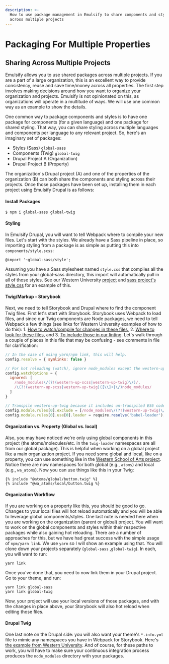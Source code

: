 ```yaml
---
description: >-
  How to use package management in Emulsify to share components and styles
  across multiple projects
---
```


# Packaging For Multiple Properties

## Sharing Across Multiple Projects

Emulsify allows you to use shared packages across multiple projects. If you are a part of a large organization, this is an excellent way to provide consistency, reuse and save time/money across all properties. The first step involves making decisions around how you want to organize your organization and projects. Emulsify is not opinionated on this, as organizations will operate in a multitude of ways. We will use one common way as an example to show the details. 

One common way to package components and styles is to have one package for components \(for a given language\) and one package for shared styling. That way, you can share styling across multiple languages and components per language to any relevant project. So, here's an imaginary set of packages:

* Styles \(Sass\) `global-sass`
* Components \(Twig\) `global-twig`
* Drupal Project A \(Organization\)
* Drupal Project B \(Property\)

The organization's Drupal project \(A\) and one of the properties of the organization \(B\) can both share the components and styling across their projects. Once those packages have been set up, installing them in each project using Emulsify Drupal is as follows:

#### Install Packages

```
$ npm i global-sass global-twig
```

#### Styling

In Emulsify Drupal,  you will want to tell Webpack where to compile your new files. Let's start with the styles. We already have a Sass pipeline in place, so importing styling from a package is as simple as putting this into `components/style.scss`:

```text
@import '~global-sass/style';
```

Assuming you have a Sass stylesheet named `style.css` that compiles all the styles from your global-sass directory, this import will automatically pull in all of those styles. See our Western University [project](https://github.com/emulsify-ds/westernuni/blob/master/web/themes/custom/western-up/components/style.scss) and [sass project's style.css](https://github.com/emulsify-ds/western-up-scss/blob/master/style.scss) for an example of this. 

#### Twig/Markup - Storybook

Next, we need to tell Storybook and Drupal where to find the component Twig files. First let's start with Storybook. Storybook uses Webpack to load files, and since our Twig components are Node packages, we need to tell Webpack a few things \(see links for Western University examples of how to do this\): 1. [How to watch/compile for changes in these files](https://github.com/emulsify-ds/westernuni/blob/master/web/themes/custom/western-up/.storybook/webpack.config.js#L7-L18), 2. [Where to look for these files](https://github.com/emulsify-ds/westernuni/blob/master/web/themes/custom/western-up/.storybook/webpack.config.js#L29-L43), and 3. [To include those in our linting](https://github.com/emulsify-ds/westernuni/blob/master/web/themes/custom/western-up/.storybook/webpack.config.js#L94-L95). Let's walk through a couple of places in this file that may be confusing - see comments in file for clarification:

```javascript
// In the case of using yarn/npm link, this will help.
config.resolve = { symlinks: false }

// For hot reloading (watch), ignore node_modules except the western-up-scss/twig directories. 
config.watchOptions = {
  ignored: [
    /node_modules\/(?!(western-up-scss|western-up-twig)\/)/,
    /\(?!(western-up-scss|western-up-twig)([\\]+|\/)node_modules/
  ]
}

// Transpile western-up-twig because it includes un-transpiled ES6 code.
config.module.rules[0].exclude = [/node_modules\/(?!(western-up-twig)\/)/];
config.module.rules[0].use[0].loader = require.resolve('babel-loader');
```

#### Organization vs. Property \(Global vs. local\)

Also, you may have noticed we're only using global components in this project \(the atoms/molecules/etc. in the `twig-loader` namespaces are all from our global package\). This is helpful when working on a global project like a main organization project. If you need some global and local, like on a property, you can use something like in the [Western School of Arts project](https://github.com/emulsify-ds/westernarts/blob/master/web/themes/custom/western_arts/.storybook/webpack.config.js#L43-L77). Notice there are now namespaces for both global \(e.g., `atoms`\) and local \(e.g., `wa_atoms`\). Now you can use things like this in your Twig:

```text
{% include "@atoms/global/button.twig" %}
{% include "@wa_atoms/local/button.twig %}
```

#### Organization Workflow

If you are working on a property like this, you should be good to go. Changes to your local files will hot reload automatically and you will be able to leverage global components/styles. One last note is needed here when you are working on the organization \(parent or global\) project. You will want to work on the global components and styles within their respective packages while also gaining hot reloading. There are a number of approaches for this, but we have had great success with the simple usage of `npm/yarn link`. We use `yarn` so I will show an example using that. You will clone down your projects separately \(`global-sass` ,`global-twig`\). In each, you will want to run:

```text
yarn link
```

Once you've done that, you need to now link them in your Drupal project. Go to your theme, and run:

```text
yarn link global-sass
yarn link global-twig
```

Now, your project will use your local versions of those packages, and with the changes in place above, your Storybook will also hot reload when editing those files.

#### Drupal Twig

One last note on the Drupal side: you will also want your theme's `*.info.yml` file to mimic any namespaces you have in Webpack for Storybook. Here's [the example from Western University](https://github.com/emulsify-ds/westernuni/blob/master/web/themes/custom/western-up/western_up.info.yml#L46-L58). And of course, for these paths to work, you will have to make sure your continuous integration process produces the `node_modules` directory with your packages.





